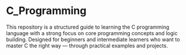 # C_Programming
This repository is a structured guide to learning the C programming language with a strong focus on core programming concepts and logic building. Designed for beginners and intermediate learners who want to master C the right way — through practical examples and projects.
